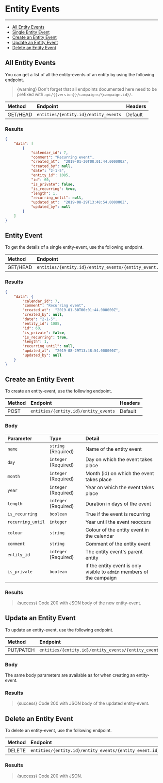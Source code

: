 # Entity Events

---

- [All Entity Events](#all-entity-events)
- [Single Entity Event](#entity-event)
- [Create an Entity Event](#create-entity-event)
- [Update an Entity Event](#update-entity-event)
- [Delete an Entity Event](#delete-entity-event)

<a name="all-entity-events"></a>
## All Entity Events

You can get a list of all the entity-events of an entity by using the following endpoint.

> {warning} Don't forget that all endpoints documented here need to be prefixed with `api/{{version}}/campaigns/{campaign.id}/`.


| Method | Endpoint| Headers |
| :- |   :-   |  :-  |
| GET/HEAD | `entities/{entity.id}/entity_events` | Default |

### Results
```json
{
    "data": [
        {
            "calendar_id": 7,
            "comment": "Recurring event",
            "created_at":  "2019-01-30T00:01:44.000000Z",
            "created_by": null,
            "date": "2-1-5",
            "entity_id": 1085,
            "id": 60,
            "is_private": false,
            "is_recurring": true,
            "length": 1,
            "recurring_until": null,
            "updated_at":  "2019-08-29T13:48:54.000000Z",
            "updated_by": null
        }
    ]
}
```


<a name="entity-event"></a>
## Entity Event

To get the details of a single entity-event, use the following endpoint.

| Method | Endpoint| Headers |
| :- |   :-   |  :-  |
| GET/HEAD | `entities/{entity.id}/entity_events/{entity_event.id}` | Default |

### Results
```json
{
    "data": {
        "calendar_id": 7,
        "comment": "Recurring event",
        "created_at":  "2019-01-30T00:01:44.000000Z",
        "created_by": null,
        "date": "2-1-5",
        "entity_id": 1085,
        "id": 60,
        "is_private": false,
        "is_recurring": true,
        "length": 1,
        "recurring_until": null,
        "updated_at":  "2019-08-29T13:48:54.000000Z",
        "updated_by": null
    }
}
```


<a name="create-entity-event"></a>
## Create an Entity Event

To create an entity-event, use the following endpoint.

| Method | Endpoint| Headers |
| :- |   :-   |  :-  |
| POST | `entities/{entity.id}/entity_events` | Default |

### Body

| Parameter | Type | Detail |
| :- |   :-   |  :-  |
| `name` | `string` (Required) | Name of the entity event |
| `day` | `integer` (Required) | Day on which the event takes place |
| `month` | `integer` (Required) | Month (id) on which the event takes place |
| `year` | `integer` (Required) | Year on which the event takes place |
| `length` | `integer` (Required) | Duration in days of the event |
| `is_recurring` | `boolean` | True if the event is recurring |
| `recurring_until` | `integer` | Year until the event reoccurs |
| `colour` | `string` | Colour of the entity event in the calendar |
| `comment` | `string` | Comment of the entity event |
| `entity_id` | `integer` (Required) | The entity event's parent entity |
| `is_private` | `boolean` | If the entity event is only visible to `admin` members of the campaign |

### Results

> {success} Code 200 with JSON body of the new entity-event.


<a name="update-entity-event"></a>
## Update an Entity Event

To update an entity-event, use the following endpoint.

| Method | Endpoint| Headers |
| :- |   :-   |  :-  |
| PUT/PATCH | `entities/{entity.id}/entity_events/{entity_event.id}` | Default |

### Body

The same body parameters are available as for when creating an entity-event.

### Results

> {success} Code 200 with JSON body of the updated entity-event.


<a name="delete-entity-event"></a>
## Delete an Entity Event

To delete an entity-event, use the following endpoint.

| Method | Endpoint| Headers |
| :- |   :-   |  :-  |
| DELETE | `entities/{entity.id}/entity_events/{entity_event.id}` | Default |

### Results

> {success} Code 200 with JSON.
